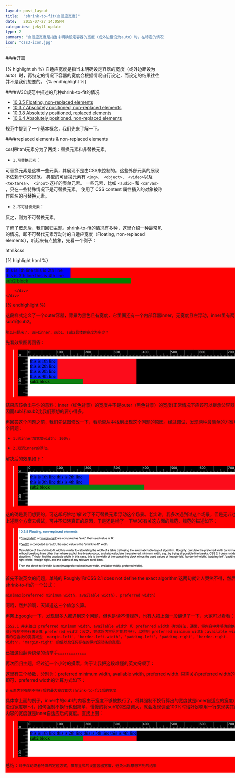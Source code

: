 ```yaml
---
layout: post_layout
title:  "shrink-to-fit(自适应宽度)"
date:   2015-07-27 14:05PM
categories: jekyll update
type: 2
summary: "自适应宽度是指当未明确设定容器的宽度（或外边距设为auto）时，在特定的情况下容器的宽度会根据情况自行设定，而设定的结果往往并不是我们想要的。"
icon: "css3-icon.jpg"
---
```

####开篇

{% highlight sh %}
自适应宽度是指当未明确设定容器的宽度（或外边距设为auto）时，再特定的情况下容器的宽度会根据情况自行设定，而设定的结果往往并不是我们想要的。
{% endhighlight %}

####W3C规范中描述的几种shrink-to-fit的情况

* [10.3.5 Floating, non-replaced elements](http://www.w3.org/TR/CSS21/visudet.html#float-width) 
* [10.3.7 Absolutely positioned, non-replaced elements](http://www.w3.org/TR/CSS21/visudet.html#abs-non-replaced-width)
* [10.3.8 Absolutely positioned, replaced elements](http://www.w3.org/TR/CSS21/visudet.html#abs-replaced-width)
* [10.6.4 Absolutely positioned, non-replaced elements](http://www.w3.org/TR/CSS21/visudet.html#abs-non-replaced-height)

规范中提到了一个基本概念，我们先来了解一下。

####replaced elements & non-replaced elements

css把html元素分为了两类：替换元素和非替换元素。

* `1.可替换元素`：

可替换元素是这样一些元素，其展现不是由CSS来控制的。这些外部元素的展现不依赖于CSS规范。 典型的可替换元素有 `<img>、 <object>、 <video>`以及 `<textarea>、 <input>`这样的表单元素。 一些元素，比如 `<audio>` 和 `<canvas>` ，只在一些特殊情况下是可替换元素。 使用了 CSS content 属性插入的对象被称作匿名的可替换元素。

* `2.不可替换元素`：

反之，则为不可替换元素。

了解了概念后，我们回归主题。shrink-to-fit的情况有多种，这里介绍一种最常见的情况，即不可替代元素浮动时的自适应宽度（Floating, non-replaced elements），听起来有点抽象，先看一个例子：

html&css

{% highlight html %}
<!DOCTYPE html>
<html>
    <style type="text/css">
        .outer {
            width: 800px;
            background: black;
            overflow: hidden;
        }
        .inner {
            float: left;
            background: red;
        }
        .sub1 {
            width: 26%;
            background: blue;
        }
        .sub2 {
            width: 50%;
            background: green;
        }
    </style>
<head>
</head>
<body>
    <div class="outer">
        <div class="inner">
            <div class="sub1">
                this is 1th line this is 2th line this is 3th line this is 4th line
            </div>
            <div class="sub2">
                sub2 block
            </div>

        </div>
    </div>
</body>
</html>
{% endhighlight %}

这段样式定义了一个outer容器，背景为黑色且有宽度，它里面还有一个内部容器inner，无宽度且左浮动，inner里有两个小块sub1和sub2。

`那么问题来了，请问inner，sub1，sub2具体的宽度为多少？`

先看效果图再回答：


> ![](/../img/shrink/shrink.png)

结果应该会出乎你的意料：inner（红色背景）的宽度并不是outer（黑色背景）的宽度(正常情况下应该可以继承父容器的宽度)，因而sub1和sub2比我们预想的要小得多。

再回答这个问题之前，我们先试图修改一下，看能否从中找到出现这个问题的原因。经过调试，发现两种最简单的方案可以解决这个问题：

* `1.给inner加宽度width: 100%;`

* `2.取消inner的浮动。`

解决后的效果如下：

> ![](/../img/shrink/no-shrink.png)

这的确是我们想要的，可这却巧妙地'躲'过了不可替换元素浮动这个场景。老实讲，我多次遇到过这个场景，但是无非也就是利用上述两个方案去尝试，可并不知晓真正的原因，于是还是啃了一下W3C有关这方面的规范，规范的描述如下：

> ![](/../img/shrink/shrink-rule.png)

首先不说英文的问题，单纯的'Roughly'和‘CSS 2.1 does not define the exact algorithm’这两句就让人哭笑不得，然后还给出了shrink-to-fit的一个公式：

`min(max(preferred minimum width, available width), preferred width)`

呵呵，然并卵啊，天知道这三个值怎么算。

再网上google一下，发现很多人都遇到这个问题，但也是读不懂规范，也有人把上面一段翻译了一下，大家可以看看：

`CSS2.1 并未给出 preferred minimum width、available width 和 preferred width 确切算法，通常，将内容中非明确的换行外的其他部分强制不换行来计算 preferred width；反之，尝试将内容尽可能的换行，以得到 preferred minimum width；available width 即该元素的包含块的宽度减去 'margin-left'，'border-left-width'，'padding-left'，'padding-right'，'border-right-width'，'margin-right' 的值以及任何存在的纵向滚动条的宽度。`

已被这段翻译绕晕的请举手。。。。。。。。。。。。。

再次回归主题，经过近一个小时的摸索，终于让我把这段难懂的英文捋顺了：

这里有三个参数，分别为：preferred minimum width, available width, preferred width.
只需关心preferred width的计算方式即可，preferred width的计算方式如下：

`让元素内容强制不换行后的最大宽度即为shrink-to-fit后的宽度`

具体拿上面的例子，inner中的sub1的内容由于宽度不够被换行了，将其强制不换行算出的宽度就是inner自适应的宽度(inner本身没设宽度喔～)，如何强制不换行也很简单，慢慢的将sub1的宽度调大，就会发现调至100%时恰好足够用一行来现实其内容，这时内容的宽度就是inner自适应后的宽度。直接上图：

> ![](/../img/shrink/shrink-test.png)

总结：`对于浮动或者特殊的定位方式，推荐显式的设置容器宽度，避免出现意想不到的结果`